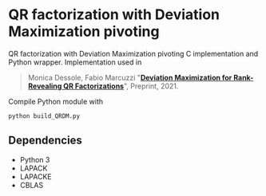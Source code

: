 # QR factorization with Deviation Maximization pivoting

QR factorization with Deviation Maximization pivoting C implementation and Python wrapper. 
Implementation used in

> Monica Dessole, Fabio Marcuzzi "**[Deviation Maximization for Rank-Revealing QR Factorizations](http://arxiv.org/abs/2106.03138)**", Preprint, 2021.

Compile Python module with 

```console
python build_QRDM.py
```

## Dependencies

- Python 3
- LAPACK
- LAPACKE
- CBLAS
